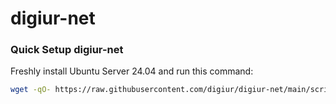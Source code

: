 # digiur-net
### Quick Setup digiur-net

Freshly install Ubuntu Server 24.04 and run this command:

```sh
wget -qO- https://raw.githubusercontent.com/digiur/digiur-net/main/scripts/quickstart.sh | bash
```
